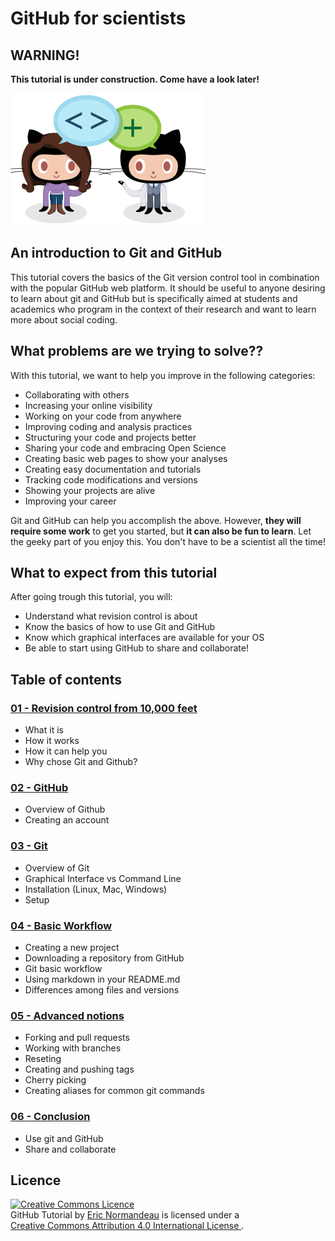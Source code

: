 # GitHub for scientists

## WARNING!

**This tutorial is under construction. Come have a look later!**

![be social](images/be-social.gif)

## An introduction to Git and GitHub
This tutorial covers the basics of the Git version control tool in combination with the popular GitHub web platform. It should be useful to anyone desiring to learn about git and GitHub but is specifically aimed at students and academics who program in the context of their research and want to learn more about social coding.

## What problems are we trying to solve??
With this tutorial, we want to help you improve in the following categories:

- Collaborating with others
- Increasing your online visibility
- Working on your code from anywhere
- Improving coding and analysis practices
- Structuring your code and projects better
- Sharing your code and embracing Open Science
- Creating basic web pages to show your analyses
- Creating easy documentation and tutorials
- Tracking code modifications and versions
- Showing your projects are alive
- Improving your career

Git and GitHub can help you accomplish the above. However, **they will require
some work** to get you started, but **it can also be fun to learn**. Let the
geeky part of you enjoy this. You don't have to be a scientist all the time!

## What to expect from this tutorial
After going trough this tutorial, you will:
- Understand what revision control is about
- Know the basics of how to use Git and GitHub
- Know which graphical interfaces are available for your OS
- Be able to start using GitHub to share and collaborate!

## Table of contents

### [01 - Revision control from 10,000 feet](files/01_revision_control.md)
- What it is
- How it works
- How it can help you
- Why chose Git and Github?

### [02 - GitHub](files/02_github.md)
- Overview of Github
- Creating an account

### [03 - Git](files/03_git.md)
- Overview of Git
- Graphical Interface vs Command Line
- Installation (Linux, Mac, Windows)
- Setup

### [04 - Basic Workflow](files/04_basic_workflow.md)
- Creating a new project
- Downloading a repository from GitHub
- Git basic workflow
- Using markdown in your README.md
- Differences among files and versions

### [05 - Advanced notions](files/05_advanced_notions.md)
- Forking and pull requests
- Working with branches
- Reseting
- Creating and pushing tags
- Cherry picking
- Creating aliases for common git commands

### [06 - Conclusion](files/06_conclusion.md)
- Use git and GitHub
- Share and collaborate

## Licence
<a rel="license" href="http://creativecommons.org/licenses/by/4.0/"><img
  alt="Creative Commons Licence" style="border-width:0"
  src="https://i.creativecommons.org/l/by/4.0/88x31.png" /></a><br/><span
  xmlns:dct="http://purl.org/dc/terms/" href="http://purl.org/dc/dcmitype/Text"
  property="dct:title" rel="dct:type">GitHub Tutorial</span> by <a
  xmlns:cc="http://creativecommons.org/ns#"
  href="https://github.com/enormandeau/github_tutorial"
  property="cc:attributionName" rel="cc:attributionURL">Eric Normandeau</a> is
  licensed under a <br/><a rel="license"
  href="http://creativecommons.org/licenses/by/4.0/">Creative Commons Attribution
  4.0 International License
  </a>.
